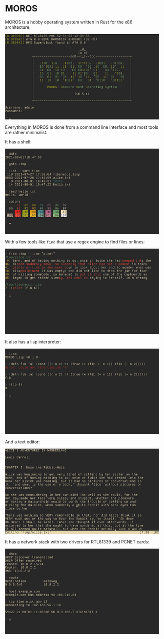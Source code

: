 # MOROS

MOROS is a hobby operating system written in Rust for the x86 architecture.

![screenshot](moros.png)

Everything in MOROS is done from a command line interface and most tools are
rather minimalist.

It has a shell:

![screenshot](shell.png)

With a few tools like `find` that use a regex engine to find files or lines:

![screenshot](find.png)

It also has a lisp interpreter:

![screenshot](lisp.png)

And a text editor:

![screenshot](edit.png)

It has a network stack with two drivers for RTL81339 and PCNET cards:

![screenshot](network.png)

